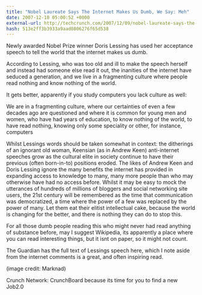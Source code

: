 ```yaml
---
title: "Nobel Laureate Says The Internet Makes Us Dumb, We Say: Meh"
date: 2007-12-10 05:00:52 +0000
external-url: http://techcrunch.com/2007/12/09/nobel-laureate-says-the-internet-makes-us-dumb-we-say-meh/
hash: 513e2ff3b3933a9aad0806276f65d538
---
```


Newly awarded Nobel Prize winner Doris Lessing has used her acceptance speech to tell the world that the internet makes us dumb.

According to Lessing, who was too old and ill to make the speech herself and instead had someone else read it out, the inanities of the internet have seduced a generation, and we live in a fragmenting culture where people read nothing and know nothing of the world.

It gets better, apparently if you study computers you lack culture as well:

We are in a fragmenting culture, where our certainties of even a few decades ago are questioned and where it is common for young men and women, who have had years of education, to know nothing of the world, to have read nothing, knowing only some speciality or other, for instance, computers

Whilst Lessings words should be taken somewhat in context: the ditherings of an ignorant old woman, Keensian (as in Andrew Keen) anti-internet speeches grow as the cultural elite in society continue to have their previous (often born-in-to) positions eroded. The likes of Andrew Keen and Doris Lessing ignore the many benefits the internet has provided in expanding access to knowledge to many, many more people than who may otherwise have had no access before. Whilst it may be easy to mock the utterances of hundreds of millions of bloggers and social networking site users, the 21st century will be remembered as the time that communication was democratized, a time where the power of a few was replaced by the power of many. Let them eat their elitist intellectual cake, because the world is changing for the better, and there is nothing they can do to stop this. 

For all those dumb people reading this who might never had read anything of substance before, may I suggest Wikipedia, its apparently a place where you can read interesting things, but it isnt on paper, so it might not count.  

The Guardian has the full text of Lessings speech here, which I note aside from the internet comments is a great, and often inspiring read.

(image credit: Marknad)

Crunch Network:  CrunchBoard because its time for you to find a new Job2.0
